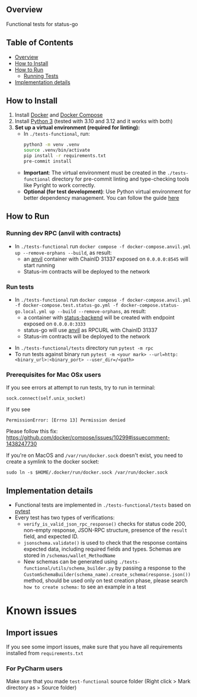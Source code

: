 ## Overview

Functional tests for status-go

## Table of Contents

- [Overview](#overview)
- [How to Install](#how-to-install)
- [How to Run](#how-to-run)
  - [Running Tests](#running-tests)
- [Implementation details](#implementation-details)

## How to Install

1. Install [Docker](https://docs.docker.com/engine/install/) and [Docker Compose](https://docs.docker.com/compose/install/)
2. Install [Python 3](https://www.python.org/downloads/) (tested with 3.10 and 3.12 and it works with both)
3. **Set up a virtual environment (required for linting):**
   - In `./tests-functional`, run:
     ```bash
     python3 -m venv .venv
     source .venv/bin/activate
     pip install -r requirements.txt
     pre-commit install
     ```
   - **Important**: The virtual environment must be created in the `./tests-functional` directory for pre-commit linting and type-checking tools like Pyright to work correctly.
   - **Optional (for test development)**: Use Python virtual environment for better dependency management. You can follow the guide [here](https://akrabat.com/creating-virtual-environments-with-pyenv/)

## How to Run

### Running dev RPC (anvil with contracts)
- In `./tests-functional` run `docker compose -f docker-compose.anvil.yml up --remove-orphans --build`, as result:
    * an [anvil](https://book.getfoundry.sh/reference/anvil/) container with ChainID 31337 exposed on `0.0.0.0:8545` will start running
    * Status-im contracts will be deployed to the network

### Run tests
- In `./tests-functional` run `docker compose -f docker-compose.anvil.yml -f docker-compose.test.status-go.yml -f docker-compose.status-go.local.yml up --build --remove-orphans`, as result:
    * a container with [status-backend](https://github.com/status-im/status-go/pull/5847) will be created with endpoint exposed on `0.0.0.0:3333`
    * status-go will use [anvil](https://book.getfoundry.sh/reference/anvil/) as RPCURL with ChainID 31337 
    * Status-im contracts will be deployed to the network

* In `./tests-functional/tests` directory run `pytest -m rpc`
* To run tests against binary run `pytest -m <your mark> --url=http:<binary_url>:<binary_port> --user_dir=/<path>`

### Prerequisites for Mac OSx users
If you see errors at attempt to run tests, try to run in terminal:
```shell
sock.connect(self.unix_socket)
```
If you see
```
PermissionError: [Errno 13] Permission denied
```

Please follow this fix: https://github.com/docker/compose/issues/10299#issuecomment-1438247730

If you're on MacOS and `/var/run/docker.sock` doesn't exist, you need to create a symlink to the docker socket:
```shell
sudo ln -s $HOME/.docker/run/docker.sock /var/run/docker.sock
```

## Implementation details

- Functional tests are implemented in `./tests-functional/tests` based on [pytest](https://docs.pytest.org/en/8.2.x/)
- Every test has two types of verifications:
    - `verify_is_valid_json_rpc_response()` checks for status code 200, non-empty response, JSON-RPC structure, presence of the `result` field, and expected ID.
    - `jsonschema.validate()` is used to check that the response contains expected data, including required fields and types. Schemas are stored in `/schemas/wallet_MethodName`
    - New schemas can be generated using `./tests-functional/utils/schema_builder.py` by passing a response to the `CustomSchemaBuilder(schema_name).create_schema(response.json())` method, should be used only on test creation phase, please search `how to create schema:` to see an example in a test

# Known issues

## Import issues

If you see some import issues, make sure that you have all requirements installed from `requirements.txt` 

### For PyCharm users
Make sure that you made `test-functional` source folder (Right click > Mark directory as > Source folder)
